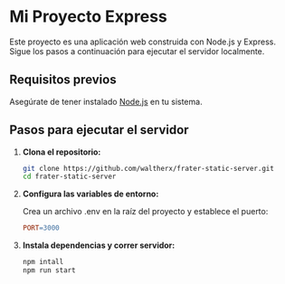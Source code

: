 # Mi Proyecto Express

Este proyecto es una aplicación web construida con Node.js y Express. Sigue los pasos a continuación para ejecutar el servidor localmente.

## Requisitos previos

Asegúrate de tener instalado [Node.js](https://nodejs.org/) en tu sistema.

## Pasos para ejecutar el servidor

1. **Clona el repositorio:**

   ```bash
   git clone https://github.com/waltherx/frater-static-server.git
   cd frater-static-server
   
2. **Configura las variables de entorno:**

    Crea un archivo .env en la raíz del proyecto y establece el puerto:

    ```makefile
    PORT=3000

3. **Instala dependencias y correr servidor:**

    ```bash
    npm intall
    npm run start
